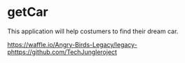 # getCar
This application will help costumers to find their dream car.

https://waffle.io/Angry-Birds-Legacy/legacy-phttps://github.com/TechJungleroject
